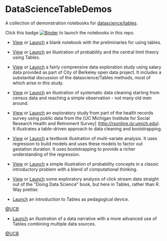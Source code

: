 # DataScienceTableDemos

A collection of demonstration notebooks for [datascience/tables](https://github.com/data-8/datascience).

Click this badge 
[![Binder](http://mybinder.org/badge.svg)](http://mybinder.org/repo/deculler/DataScienceTableDemos)
to launch the notebooks in this repo.

* [View](http://deculler.github.io/DataScienceTableDemos/blank.html) or
[Launch](http://mybinder.org/repo/deculler/DataScienceTableDemos/blank.ipynb)
a blank notebook with the preliminaries for using tables.

* [View](http://deculler.github.io/DataScienceTableDemos/RollingDice.html) or
[Launch](http://mybinder.org/repo/deculler/DataScienceTableDemos/RollingDice.ipynb)
an illustration of probability and the central limit theory using Tables.

* [View](http://deculler.github.io/DataScienceTableDemos/BerkeleySalary.html) or
[Launch](http://mybinder.org/repo/deculler/DataScienceTableDemos/BerkeleySalary.ipynb)
a fairly comprensive data exploration study using salary data provided
as part of City of Berkeley open data project.  It includes a substantial
discussion of the datascience/Tables methods, most of which arise in this 
study.

* [View](http://deculler.github.io/DataScienceTableDemos/Census.html) or
[Launch](http://mybinder.org/repo/deculler/DataScienceTableDemos/Census.ipynb)
an illustration of systematic data cleaning starting from census data
and reaching a simple observation - not many old men around.

* [View](http://deculler.github.io/DataScienceTableDemos/HealthSample.html) or
[Launch](http://mybinder.org/repo/deculler/DataScienceTableDemos/HealthSample.ipynb)
an exploratory study from part of the health records survey using 
public data from the [UC Michigan Institute for Social Research
Health and Retirement Survey] (http://rsonline.isr.umich.edu). It illustrates
a table-driven approach to data cleaning and bootstrapping.

* [View](http://deculler.github.io/DataScienceTableDemos/BirthweightRegression.html) or
[Launch](http://mybinder.org/repo/deculler/DataScienceTableDemos/BirthweightRegression.ipynb)
a textbook illustration of multi-variate analysis.  It uses regression to build
models and uses these models to factor out gestation duration.  It uses 
bootstrapping to provide a richer understanding of the regression.

* [View](http://deculler.github.io/DataScienceTableDemos/ProbabilityBirthdaySurprise.html) or
[Launch](http://mybinder.org/repo/deculler/DataScienceTableDemos/ProbabilityBirthdaySurprise.ipynb)
a simple illustration of probability concepts in a classic introductory
problem with a blend of computational thinking.

* [View](http://deculler.github.io/DataScienceTableDemos/Clicks.html) or
[Launch](http://mybinder.org/repo/deculler/DataScienceTableDemos/Clicks.ipynb)
some exploratory analysis of click stream data straight out of 
the "Doing Data Science" book, but here in Tables, rather than R.  Way
prettier.

* [Launch](http://mybinder.org/repo/deculler/DataScienceTableDemos/FTE_Narrative.ipynb) an
introduction to Tables as pedagogical device.

[@UCB](https://data8.berkeley.edu/hub/interact?repo=data8assets&path=lec/FTE_Narrative.ipynb)

* [Launch](http://mybinder.org/repo/deculler/DataScienceTableDemos/FTE_Grads.ipynb) an
illustration of a data narrative with a more advanced use of Tables combining
multiple data sources.

[@UCB](https://data8.berkeley.edu/hub/interact?repo=data8assets&path=lec/FTE_Grads.ipynb)
